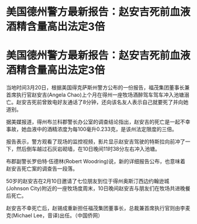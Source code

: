 # 美国德州警方最新报告：赵安吉死前血液酒精含量高出法定3倍

# 美国德州警方最新报告：赵安吉死前血液酒精含量高出法定3倍

当地时间3月20日，根据美国得克萨斯州警方公布的一份报告，福茂集团董事长兼首席执行官赵安吉(Angela
Chao)上个月在得州一座牧场酒醉驾车驾车冲入池塘溺亡。赵安吉死前曾致电好友通话了8分钟，还向该名友人表示自己就要死了并向她道别。

据美媒报道，得州布兰科郡警长办公室的调查结论指出，赵安吉的死亡是一起不幸事故，她血液中的酒精浓度为每100毫升0.233克，是该州法定限度的三倍。

报告表示，警方观看了现场的监控视频，影片显示赵安吉驾驶的特斯拉向前冲了一下，然后倒车越过石灰岩砌墙，在10日晚间11时38分左右冲入池塘。

布郡副警长罗伯特·伍德林(Robert Woodring)说，新的详细报告公布，也意味着赵安吉死亡案的调查告一段落。

50岁的赵安吉在2月10日邀请了七位朋友到位于得州奥斯汀西边约翰逊城(Johnson
City)附近的一座牧场度周末，10日晚间赵安吉与朋友们在牧场共进晚餐后死亡。

赵安吉不幸死亡后，赵锡成重新担任福茂集团董事长，总裁兼首席执行官则由李麦克(Michael Lee，音译)出任。（中国侨网）

